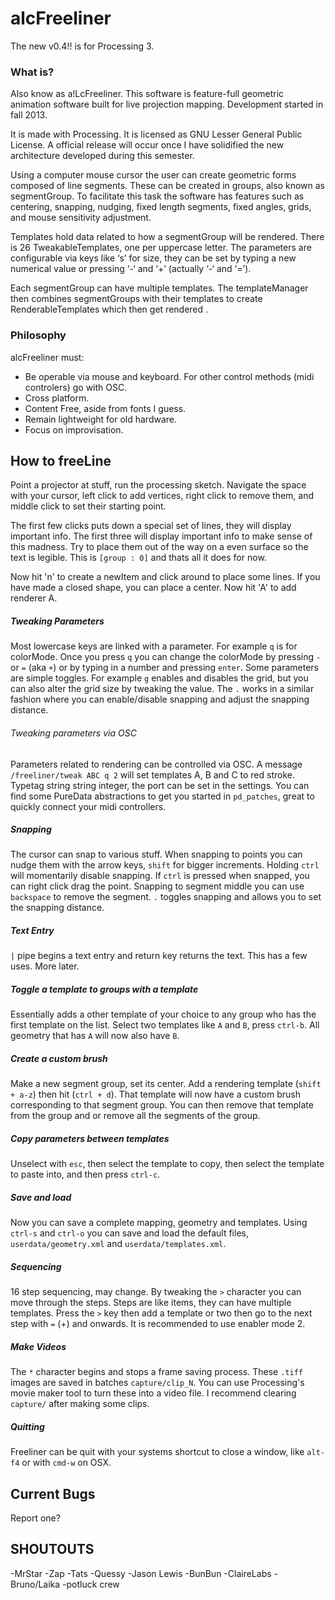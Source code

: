 
# alcFreeliner #

The new v0.4!! is for Processing 3.


### What is? ###

Also know as a!LcFreeliner. This software is feature-full geometric animation software built for live projection mapping. Development started in fall 2013.

It is made with Processing. It is licensed as GNU Lesser General Public License. A official release will occur once I have solidified the new architecture developed during this semester.

Using a computer mouse cursor the user can create geometric forms composed of line segments. These can be created in groups, also known as segmentGroup. To facilitate this task the software has features such as centering, snapping, nudging, fixed length segments, fixed angles, grids, and mouse sensitivity adjustment.

Templates hold data related to how a segmentGroup will be rendered. There is 26 TweakableTemplates, one per uppercase letter. The parameters are configurable via keys like ‘s’ for size, they can be set by typing a new numerical value or pressing ‘-‘ and ‘+’ (actually ‘-‘ and ‘=’).

Each segmentGroup can have multiple templates. The templateManager then combines segmentGroups with their templates to create RenderableTemplates which then get rendered .

### Philosophy ###

alcFreeliner must:
- Be operable via mouse and keyboard. For other control methods (midi controlers) go with OSC.
- Cross platform.
- Content Free, aside from fonts I guess.
- Remain lightweight for old hardware.
- Focus on improvisation.

## How to freeLine ##

Point a projector at stuff, run the processing sketch. Navigate the space with your cursor, left click to add vertices, right click to remove them, and middle click to set their starting point.

The first few clicks puts down a special set of lines, they will display important info. The first three will display important info to make sense of this madness. Try to place them out of the way on a even surface so the text is legible. This is `[group : 0]` and thats all it does for now.

Now hit 'n' to create a newItem and click around to place some lines. If you have made a closed shape, you can place a center. Now hit 'A' to add renderer A.

##### Tweaking Parameters
Most lowercase keys are linked with a parameter. For example `q` is for colorMode. Once you press `q` you can change the colorMode by pressing `-` or `=` (aka `+`) or by typing in a number and pressing `enter`. Some parameters are simple toggles. For example `g` enables and disables the grid, but you can also alter the grid size by tweaking the value. The `.` works in a similar fashion where you can enable/disable snapping and adjust the snapping distance.

###### Tweaking parameters via OSC
Parameters related to rendering can be controlled via OSC. A message `/freeliner/tweak ABC q 2` will set templates A, B and C to red stroke. Typetag string string integer, the port can be set in the settings. You can find some PureData abstractions to get you started in `pd_patches`, great to quickly connect your midi controllers.

##### Snapping
The cursor can snap to various stuff. When snapping to points you can nudge them with the arrow keys, `shift` for bigger increments. Holding `ctrl` will momentarily disable snapping. If `ctrl` is pressed when snapped, you can right click drag the point. Snapping to segment middle you can use `backspace` to remove the segment. `.` toggles snapping and allows you to set the snapping distance.

##### Text Entry
`|` pipe begins a text entry and return key returns the text. This has a few uses. More later.

##### Toggle a template to groups with a template
Essentially adds a other template of your choice to any group who has the first template on the list.
Select two templates like `A` and `B`, press `ctrl-b`. All geometry that has `A` will now also have `B`.

##### Create a custom brush
Make a new segment group, set its center. Add a rendering template (`shift + a-z`) then hit (`ctrl + d`). That template will now have a custom brush corresponding to that segment group. You can then remove that template from the group and or remove all the segments of the group.

##### Copy parameters between templates
Unselect with `esc`, then select the template to copy, then select the template to paste into, and then press `ctrl-c`.   

##### Save and load
Now you can save a complete mapping, geometry and templates. Using `ctrl-s` and `ctrl-o` you can save and load the default files, `userdata/geometry.xml` and `userdata/templates.xml`.

##### Sequencing
16 step sequencing, may change. By tweaking the `>` character you can move through the steps. Steps are like items, they can have multiple templates. Press the `>` key then add a template or two then go to the next step with `=` (+) and onwards. It is recommended to use enabler mode 2.

##### Make Videos
The `*` character begins and stops a frame saving process. These `.tiff` images are saved in batches `capture/clip_N`. You can use Processing's movie maker tool to turn these into a video file. I recommend clearing `capture/` after making some clips.

##### Quitting
Freeliner can be quit with your systems shortcut to close a window, like `alt-f4` or with `cmd-w` on OSX.

## Current Bugs ##
Report one?

## SHOUTOUTS ##
-MrStar
-Zap
-Tats
-Quessy
-Jason Lewis
-BunBun
-ClaireLabs
-Bruno/Laika
-potluck crew
